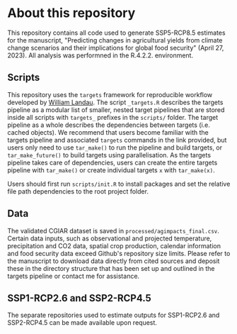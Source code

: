# About this repository
This repository contains all code used to generate SSP5-RCP8.5 estimates for the manuscript, "Predicting changes in agricultural yields from climate change scenarios and their implications for global food security" (April 27, 2023). All analysis was performned in the R.4.2.2. environment.

## Scripts

This repository uses the `targets` framework for reproducible workflow developed by [William Landau](https://books.ropensci.org/targets/). The script `_targets.R` describes the targets pipeline as a modular list of smaller, nested target pipelines that are stored inside all scripts with `targets_` prefixes in the `scripts/` folder. The target pipeline as a whole describes the dependencies between targets (i.e. cached objects). 
We recommend that users become familiar with the targets pipeline and associated `targets` commands in the link provided, but users only need to use `tar_make()` to run the pipeline and build targets, or `tar_make_future()` to build targets using parallelisation. As the targets pipeline takes care of dependencies, users can create the entire targets pipeline with `tar_make()` or create individual targets `x` with `tar_make(x)`. 

Users should first run `scripts/init.R` to install packages and set the relative file path dependencies to the root project folder.

## Data
The validated CGIAR dataset is saved in `processed/agimpacts_final.csv`. Certain data inputs, such as observational and projected temperature, precipitation and CO2 data, spatial crop production, calendar information and food security data exceed Github's repository size limits. Please refer to the manuscript to download data directly from cited sources and deposit these in the directory structure that has been set up and outlined in the targets pipeline or contact me for assistance. 

## SSP1-RCP2.6 and SSP2-RCP4.5
The separate repositories used to estimate outputs for SSP1-RCP2.6 and SSP2-RCP4.5 can be made available upon request. 
